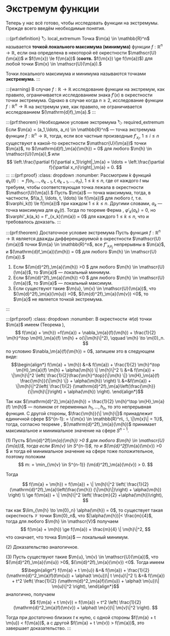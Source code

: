 # Экстремум функции

Теперь у нас всё готово, чтобы исследовать функции на экстремумы. Прежде всего введём необходимые понятия.

:::{prf:definition}
:label: local_extremum
Точка $\m{a} \in \mathbb{R}^n$ называется **точкой локального максимума (минимума)** функции $f:\mathbb{R}^n \to \mathbb{R}$, если она определена в некоторой её окрестности $\mathscr{U}(\m{a})$ и $f(\m{x}) \le f(\m{a})$ (**соотв.** $f(\m{x}) \ge f(\m{a})$) для любой точки $\m{x} \in \mathscr{U}(\m{a}).$

Точки локального максимума и минимума называются точками **экстремума.**
:::

:::{warning}
В случае $f:\mathbb{R} \to \mathbb{R}$ исследование функции на экстремум, как правило, ограничивается исследованием знака $f'(x)$ в окрестности точки экстремума. Однако в случае когда $n\ge 2$, исследование функции $f:\mathbb{R}^n \to \mathbb{R}$ на экстремум уже, как правило, не ограничивается исследованием $(\mathrm{d}f)_\m{a}.$ 
:::

:::{prf:theorem} Необходимое условие экстремума
:label: required_extremum 
Если $\m{a} = (a_1,\ldots, a_n) \in \mathbb{R}^n$ — точка экстремума функции $f:\mathbb{R}^n \to \mathbb{R}$, тогда, если все частные производные $f'_{x_i}$, $1\le i \le n$ существуют в какой-то окрестности $\mathscr{U}(\m{a})$ точки $\m{a}$, то $(\mathrm{d}f)_\m{a}(\m{h}) = 0$ для любого $\m{h} \in \mathscr{U}(\m{a}),$ или
$$
\left.\frac{\partial f}{\partial x_1}\right|_\m{a} = \ldots = \left.\frac{\partial f}{\partial x_n}\right|_\m{a} = 0.   
$$
:::
:::{prf:proof}
:class: dropdown
:nonumber:
Рассмотрим $k$ функций $\varphi_k(t): = f(a_1,\ldots, a_{k-1}, t, a_{k+1}, \ldots, a_n)$, $1 \le k \le n$, где от каждого $t$ мы требуем, чтобы соответствующая точка лежала в окрестности $\mathscr{U}(\m{a}).$ Пусть $\m{a}$ — точка максимума, тогда, в частности, $f(a_1, \ldots, t, \ldots) \le f(\m{a})$ для любого $t$, т.е. $\varphi_k(t) \le f(\m{a})$ при каждом $1 \le k \le n$. Другими словами, $a_k$ — точка максимума для $\varphi_k(t)$. Тогда по теореме Ферма [](#Ferma), $\varphi'_k(a_k) = 0$, но $\varphi'_k(a_k) = f'_{x_k}(\m{a}) = 0$ для каждого $1 \le k \le n$, что и требовалось доказать.
:::



:::{prf:theorem} Достаточное условие экстремума
Пусть функция $f:\mathbb{R}^n \to \mathbb{R}$ является дважды дифференцируемой в окрестности $\mathscr{U}(\m{a})$ точки $\m{a} \in \mathbb{R}^n$, все $f''_{x_ix_j}$ непрерывны в $\m{a}$, и $(\mathrm{d}f_\m{a})(\m{h}) = 0$ для любого $\m{h} \in \mathscr{U}(\m{a}).$ 

1. Если $(\m{d}^2f)_\m{a}(\m{h}) >0 $ для любого $\m{h} \in \mathscr{U}(\m{a})$, то $\m{a}$ — локальный минимум.
2. Если $(\m{d}^2f)_\m{a}(\m{h}) <0 $ для любого $\m{h} \in \mathscr{U}(\m{a})$, то $\m{a}$ — локальный максимум.
3. Если существуют такие $\m{u}, \m{v} \in \mathscr{U}(\m{a})$, что $(\m{d}^2f)_\m{a}(\m{u}) >0$, $(\m{d}^2f)_\m{a}(\m{v}) <0$, то $\m{a}$ не является точкой экстремума. 

:::

:::{prf:proof}
:class: dropdown
:nonumber:
В окрестности $\mathscr{U}(a)$ точки $\m{a}$ имеем (Теорема [](#Tayl_for_2)),
$$
f(\m{a} + \m{h}) =f(\m{a}) + \nabla_\m{a}(f)(\m{h}) + \frac{1}{2} \m{h}^\top \m{H}_\m{a}(f) \m{h} + o(\|\m{h}\|^2), \qquad \m{h} \to \m{0}_n.
$$
по условию $\nabla_\m{a}(f)(\m{h}) = 0$, запишем это в следующем виде:
$$\begin{align*}
f(\m{a} + \m{h}) &=& f(\m{a}) +  \frac{1}{2} \m{h}^\top \m{H}_\m{a}(f) \m{h} + \alpha(\m{h}) \| \m{h}\|^2 \\
&=& f(\m{a}) + \|\m{h}\|^2 \left( \frac{1}{2}\frac{\m{h}^\top}{\|\m{h} \|} \m{H}_\m{a}(f) \frac{\m{h}}{\|\m{h} \|} + \alpha(\m{h}) \right) \\
&=&f(\m{a}) + \|\m{h}\|^2\left( \frac{1}{2} (\mathrm{d}^2f)_\m{a}\left(\frac{\m{h}} {\|\m{h}\|}\right) + \alpha(\m{h}) \right).
\end{align*}$$

Так как $(\mathrm{d}^2)_\m{a}(\m{h}) = \frac{1}{2} \m{h}^\top \m{H}_\m{a}(f) \m{h}$ — полином от переменных $h_1, \ldots, h_n$, то это непрерывная функция. С другой стороны, $\frac{\m{h}}{\| \m{h}\|}$ принадлежит единичной сфере $S^{n-1}: = \{\m{x} \in \mathbb{R}^n\, :\, \|\m{x}\| = 1\}$, тогда, согласно теореме [](#general_Weistrass), $(\mathrm{d}^2f)_\m{a}(\m{h})$ принимает максимальное и минимальное значение на сфере $S^{n-1}.$

(1) Пусть $(\m{d}^2f)_\m{a}(\m{h}) >0 $ для любого $\m{h} \in \mathscr{U}(\m{a})$, тогда если $\m{v} \in S^{n-1}$, то и $(\m{d}^2f)_\m{a}(\m{v}) >0 $ и тогда её минимальное значение на сфере тоже положительное, поэтому положим
$$
m: = \min_{\m{v} \in S^{n-1}} (\m{d}^2f)_\m{a}(\m{v}) > 0.
$$

Тогда

$$
f(\m{a} + \m{h}) = f(\m{a}) + \| \m{h}\|^2 \left( \frac{1}{2} (\mathrm{d}^2f)_\m{a}\left(\frac{\m{h}} {\|\m{h}\|}\right) + \alpha(\m{h}) \right) \\
\ge  f(\m{a}) + \| \m{h}\|^2 \left( \frac{m}{2} +\alpha(\m{h})\right),
$$

так как $\lim_{\m{h} \to \m{0}_n} \alpha(\m{h}) = 0$, то существует такая окрестность $\mathscr{V}$ точки $\m{0}_n$, что $|\alpha(\m{h})|< \frac{m}{4}$, тогда для любого $\m{h} \in \mathscr{V}$ получаем
$$
f(\m{a} + \m{h}) \ge f(\m{a}) + \frac{m}{4} \| \m{h}\|^2,
$$
что означает, что точка $\m{a}$ — локальный минимум.

(2) Доказательство аналогичное.

(3) Пусть существуют такие $\m{u}, \m{v} \in \mathscr{U}(\m{a})$, что $(\m{d}^2f)_\m{a}(\m{u}) >0$, $(\m{d}^2f)_\m{a}(\m{v}) <0$. Тогда имеем
$$\begin{align*}
f(\m{a} + t \m{u}) &=& f(\m{a}) + \frac{1}{2} (\mathrm{d}^2_\m{a}f)(t\m{u}) + \alpha(t \m{u})\| t \m{u}\|^2 \\
&=& f(\m{a}) + t^2 \left( \frac{1}{2} (\mathrm{d}^2_\m{a}f)(\m{u}) + \alpha(t \m{u})\| \m{u}\|^2 \right),
\end{align*}$$
аналогично, получаем
$$
f(\m{a} + t \m{v}) = f(\m{a}) + t^2 \left( \frac{1}{2} (\mathrm{d}^2_\m{a}f)(\m{v}) + \alpha(t \m{v})\| \m{v}\|^2 \right).
$$

Тогда при достаточно близких $t$ к нулю, с одной стороны $f(\m{a} + t \m{u}) < f(\m{a})$, а с другой $f(\m{a} + t \m{v}) > f(\m{a})$, это завершает доказательство. 
:::